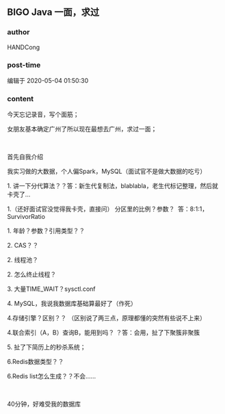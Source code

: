 ## BIGO Java 一面，求过
### author 
HANDCong
### post-time 

编辑于  2020-05-04 01:50:30
### content 
<div class="post-topic-des nc-post-content">
 <p>
  今天忘记录音，写个面筋；
 </p>
 <p>
  女朋友基本确定广州了所以现在最想去广州，求过一面；
 </p>
 <p>
  <br/>
 </p>
 <p>
  首先自我介绍
 </p>
 <p>
  我实习做的大数据，个人偏Spark，MySQL（面试官不是做大数据的吃亏）
 </p>
 <p>
  1. 讲一下分代算法？？答：新生代复制法，blablabla，老生代标记整理，然后就卡壳了…
 </p>
 <p>
  1.（还好面试官没觉得我卡壳，直接问） 分区里的比例？参数？  答：8:1:1，SurvivorRatio
 </p>
 <p>
  1. 年龄？参数？引用类型？？
 </p>
 <p>
  2. CAS？？
 </p>
 <p>
  2. 线程池？
 </p>
 <p>
  2. 怎么终止线程？
 </p>
 <p>
  3. 大量TIME_WAIT？sysctl.conf
 </p>
 <p>
  4. MySQL，我说我数据库基础算最好了（作死）
 </p>
 <p>
  4.存储引擎？区别？？ （区别说了两三点，原理都懂的突然有些说不上来）
 </p>
 <p>
  4.联合索引（A，B）查询B，能用到吗？ ？答：会用，扯了下聚簇非聚簇
 </p>
 <p>
  5. 扯了下简历上的秒杀系统；
 </p>
 <p>
  6.Redis数据类型？？
 </p>
 <p>
  6.Redis list怎么生成？？不会……
 </p>
 <p>
  <br/>
 </p>
 <p>
  40分钟，好难受我的数据库
 </p>
</div>
